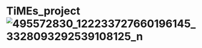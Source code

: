 # TiMEs_project![495572830_122233727660196145_3328093292539108125_n](https://github.com/user-attachments/assets/83041461-9784-4101-b69b-ea0af57cecd6)

